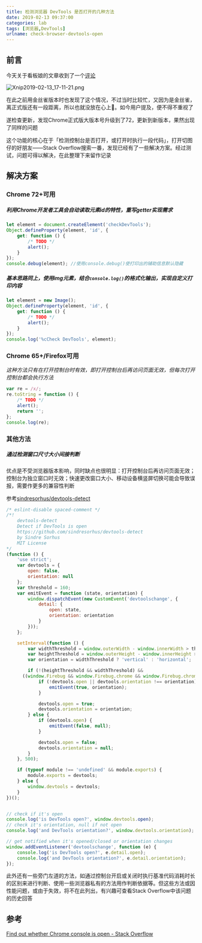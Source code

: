 ```yaml
---
title: 检测浏览器 DevTools 是否打开的几种方法
date: 2019-02-13 09:37:00
categories: lab
tags: [浏览器,DevTools]
urlname: check-browser-devtools-open
---
```

## 前言

今天关于看板娘的文章收到了一个[评论](https://imjad.cn/archives/lab/add-dynamic-poster-girl-with-live2d-to-your-blog-03/comment-page-1#comment-11331)

![Xnip2019-02-13_17-11-21.png](https://img.imjad.cn/images/2019/02/13/Xnip2019-02-13_17-11-21.png)

在此之前用金丝雀版本时也发现了这个情况，不过当时比较忙，又因为是金丝雀，离正式版还有一段距离，所以也就没放在心上🌝。如今用户提及，便不得不重视了

遂检查更新，发现Chrome正式版大版本号升级到了72，更新到新版本，果然出现了同样的问题

这个功能的核心在于「检测控制台是否打开，或打开时执行一段代码」，打开切图仔的好朋友——Stack Overflow搜索一番，发现已经有了一些解决方案。经过测试，问题可得以解决，在此整理下来留作记录



## 解决方案

### Chrome 72+可用

##### 利用Chrome开发者工具会自动读取元素id的特性，重写getter实现需求


```javascript
let element = document.createElement('checkDevTools');
Object.defineProperty(element, 'id', {
    get: function () {
        /* TODO */
        alert();
    }
});
console.debug(element); //使用console.debug()使打印出的辅助信息默认隐藏
```



##### 基本思路同上，使用img元素，结合`console.log()`的格式化输出，实现自定义打印内容

```javascript
let element = new Image();
Object.defineProperty(element, 'id', {
    get: function () {
        /* TODO */
        alert();
    }
});
console.log('%cCheck DevTools', element);
```



### Chrome 65+/Firefox可用

*这种方法只有在打开控制台时有效，即打开控制台后再访问页面无效，但每次打开控制台都会执行方法*

```javascript
var re = /x/;
re.toString = function () {
    /* TODO */
    alert();
    return '';
};
console.log(re);
```



### 其他方法

##### 通过检测窗口尺寸大小间接判断

优点是不受浏览器版本影响，同时缺点也很明显：打开控制台后再访问页面无效；控制台为独立窗口时无效；快速更改窗口大小、移动设备横竖屏切换可能会导致误报，需要作更多的兼容性判断

参考[sindresorhus/devtools-detect](https://github.com/sindresorhus/devtools-detect)

```javascript
/* eslint-disable spaced-comment */
/*!
	devtools-detect
	Detect if DevTools is open
	https://github.com/sindresorhus/devtools-detect
	by Sindre Sorhus
	MIT License
*/
(function () {
	'use strict';
	var devtools = {
		open: false,
		orientation: null
	};
	var threshold = 160;
	var emitEvent = function (state, orientation) {
		window.dispatchEvent(new CustomEvent('devtoolschange', {
			detail: {
				open: state,
				orientation: orientation
			}
		}));
	};

	setInterval(function () {
		var widthThreshold = window.outerWidth - window.innerWidth > threshold;
		var heightThreshold = window.outerHeight - window.innerHeight > threshold;
		var orientation = widthThreshold ? 'vertical' : 'horizontal';

		if (!(heightThreshold && widthThreshold) &&
      ((window.Firebug && window.Firebug.chrome && window.Firebug.chrome.isInitialized) || widthThreshold || heightThreshold)) {
			if (!devtools.open || devtools.orientation !== orientation) {
				emitEvent(true, orientation);
			}

			devtools.open = true;
			devtools.orientation = orientation;
		} else {
			if (devtools.open) {
				emitEvent(false, null);
			}

			devtools.open = false;
			devtools.orientation = null;
		}
	}, 500);

	if (typeof module !== 'undefined' && module.exports) {
		module.exports = devtools;
	} else {
		window.devtools = devtools;
	}
})();


// check if it's open
console.log('is DevTools open?', window.devtools.open);
// check it's orientation, null if not open
console.log('and DevTools orientation?', window.devtools.orientation);

// get notified when it's opened/closed or orientation changes
window.addEventListener('devtoolschange', function (e) {
    console.log('is DevTools open?', e.detail.open);
    console.log('and DevTools orientation?', e.detail.orientation);
});
```



此外还有一些旁门左道的方法，如通过控制台开启或关闭时执行基准代码消耗时长的区别来进行判断、使用一些浏览器私有的方法用作判断依据等。但这些方法或因性能问题，或由于失效，将不在此列出，有兴趣可查看Stack Overflow中该问题的历史回答



## 参考

[Find out whether Chrome console is open - Stack Overflow](https://stackoverflow.com/questions/7798748/find-out-whether-chrome-console-is-open)